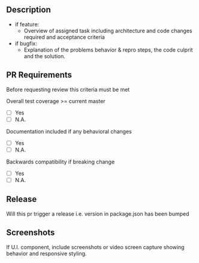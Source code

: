 ## Description
- if feature:
  - Overview of assigned task including architecture and code changes required and acceptance criteria
- if bugfix:
  - Explanation of the problems behavior & repro steps, the code culprit and the solution.

## PR Requirements
Before requesting review this criteria must be met

Overall test coverage >= current master
- [ ] Yes
- [ ] N.A.

Documentation included if any behavioral changes
- [ ] Yes
- [ ] N.A.

Backwards compatibility if breaking change
- [ ] Yes
- [ ] N.A.

## Release
Will this pr trigger a release i.e. version in package.json has been bumped

## Screenshots
If U.I. component, include screenshots or video screen capture showing
behavior and responsive styling.
